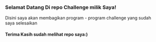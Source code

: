### Selamat Datang Di repo Challenge milik Saya!
Disini saya akan membagikan program - program challenge yang sudah saya selesaikan

#### Terima Kasih sudah melihat repo saya:)

